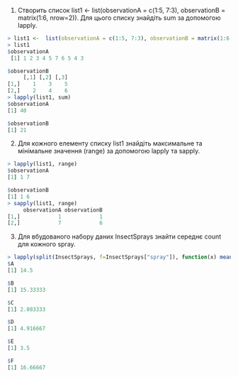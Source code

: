 1. Створить список list1 <- list(observationA = c(1:5, 7:3), observationB = matrix(1:6, nrow=2)). Для цього списку знайдіть sum за допомогою lapply.
```r
> list1 <-  list(observationA = c(1:5, 7:3), observationB = matrix(1:6, nrow=2))
> list1
$observationA
 [1] 1 2 3 4 5 7 6 5 4 3

$observationB
     [,1] [,2] [,3]
[1,]    1    3    5
[2,]    2    4    6
> lapply(list1, sum)
$observationA
[1] 40

$observationB
[1] 21
```
2. Для кожного елементу списку list1 знайдіть максимальне та мінімальне значення (range) за допомогою lapply та sapply.
```r
> lapply(list1, range)
$observationA
[1] 1 7

$observationB
[1] 1 6
> sapply(list1, range)
     observationA observationB
[1,]            1            1
[2,]            7            6
```
3. Для вбудованого набору даних InsectSprays знайти середнє count для кожного spray.
```r
> lapply(split(InsectSprays, f=InsectSprays["spray"]), function(x) mean(x$count))
$A
[1] 14.5

$B
[1] 15.33333

$C
[1] 2.083333

$D
[1] 4.916667

$E
[1] 3.5

$F
[1] 16.66667
```
